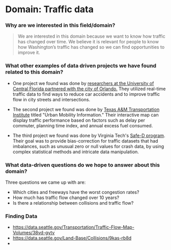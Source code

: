 # Domain: Traffic data

### Why are we interested in this field/domain?
> We are interested in this domain because we want to know how traffic has
changed over time. We believe it is relevant for people to know how Washington’s traffic has changed so we can find opportunities to improve it.

### What other examples of data driven projects we have found related to this domain?

- One project we found was done by [researchers at the University of Central
Florida partnered with the city of Orlando.](https://www.govtech.com/analytics/Real-Time-Data-Analytics-Aims-to-Reduce-Traffic-Fatalities.html) They utilized
real-time traffic data to find ways to reduce car accidents and to improve
traffic flow in city streets and intersections.

- The second project we found was done by [Texas A&M Transportation Institute](https://mobility.tamu.edu/umr/) titled "Urban Mobility Information."
Their interactive map can display traffic performance
based on factors such as delay per commuter, planning time index,
and annual excess fuel consumed.

- The third project we found was done by Virginia Tech's
[Safe-D program](https://www.vtti.vt.edu/utc/safe-d/index.php/projects/big-data-methods-for-simplifying-traffic-safety-analyses/). Their goal was to provide
bias-correction for traffic datasets that had imbalances, such as unusual zero
or null values for crash data, by using complex statistical methods and
intricate data manipulation.

### What data-driven questions do we hope to answer about this domain?

Three questions we came up with are:
- Which cities and freeways have the worst congestion rates?
- How much has traffic flow changed over 10 years?
- Is there a relationship between collisions and traffic flow?

### Finding Data
- https://data.seattle.gov/Transportation/Traffic-Flow-Map-Volumes/38vd-gytv
- https://data.seattle.gov/Land-Base/Collisions/9kas-rb8d
-
